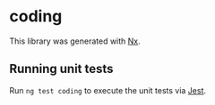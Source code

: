# coding

This library was generated with [Nx](https://nx.dev).

## Running unit tests

Run `ng test coding` to execute the unit tests via [Jest](https://jestjs.io).

